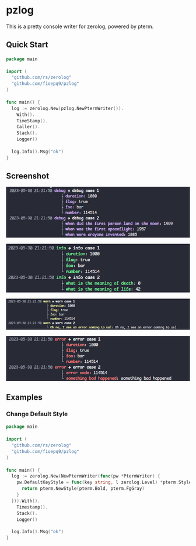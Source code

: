 # pzlog

This is a pretty console writer for zerolog, powered by pterm.


## Quick Start

```go
package main

import (
  "github.com/rs/zerolog"
  "github.com/fioepq9/pzlog"
)

func main() {
  log := zerolog.New(pzlog.NewPtermWriter()).
    With().
    TimeStamp().
    Caller().
    Stack().
    Logger()
  
  log.Info().Msg("ok")
}
```

## Screenshot

![debug](./asset/debug.png)

![info](./asset/info.png)

![warn](./asset/warn.png)

![error](./asset/error.png)


## Examples

### Change Default Style

```go
package main

import (
  "github.com/rs/zerolog"
  "github.com/fioepq9/pzlog"
)

func main() {
  log := zerolog.New(NewPtermWriter(func(pw *PtermWriter) {
    pw.DefaultKeyStyle = func(key string, l zerolog.Level) *pterm.Style {
      return pterm.NewStyle(pterm.Bold, pterm.FgGray)
    }
  })).With().
    Timestamp().
    Stack().
    Logger()
  
  log.Info().Msg("ok")
}

```